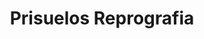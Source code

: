 ---
title: "Prisuelos Reprografia"
url: /villaviciosa-de-odon/prisuelos-reprografia/
shop: copyshop
---